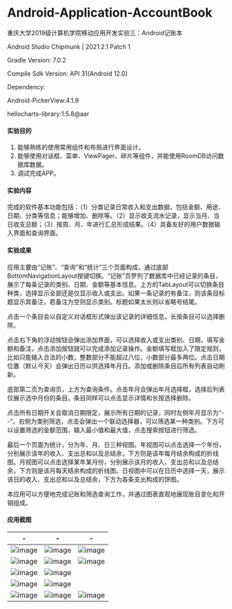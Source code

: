 # Android-Application-AccountBook
重庆大学2019级计算机学院移动应用开发实验三：Android记账本

Android Studio Chipmunk | 2021.2.1 Patch 1

Gradle Version: 7.0.2

Compile Sdk Version: API 31(Android 12.0)

Dependency:

Android-PickerView:4.1.9

hellocharts-library:1.5.8@aar

#### 实验目的
1.	能够熟练的使用常用组件和布局进行界面设计。
2.	能够使用对话框、菜单、ViewPager、碎片等组件，并能使用RoomDB访问数据库数据。
3.	调试完成APP。

#### 实验内容
完成的软件基本功能包括：（1）分类记录日常收入和支出数据，包括金额、用途、日期、分类等信息；能够增加、删除等。（2）显示收支流水记录，显示当月、当日收支总额；（3）按周、月、年进行汇总形成结果。（4）具备友好的用户数据输入界面和查询界面。

#### 实验成果
应用主要由“记账”、“查询”和“统计”三个页面构成，通过底部BottomNavigationLayout按键切换。“记账”页罗列了数据库中已经记录的条目，展示了每条记录的类别、日期、金额等基本信息。上方的TabLayout可以切换条目种类，选择显示全部还是仅显示收入或支出。如果一条记录的有备注，则该条目标题显示其备注，若备注为空则显示类别。标题如果太长则以省略号结尾。

点击一个条目会以自定义对话框形式弹出该记录的详细信息，长按条目可以选择删除。

点击右下角的浮动按钮会弹出添加界面，可以选择收入或支出类别、日期，填写金额和备注，点击添加按钮就可以完成添加记录操作。金额填写框加入了限定规则，比如只能输入合法的小数，整数部分不能超过八位，小数部分最多两位。点击日期位置（默认今天）会弹出日历以供选择年月日。添加或删除条目后所有列表自动刷新。

底部第二页为查询页，上方为查询条件。点击年月会弹出年月选择框，选择后列表仅展示选中月份的条目。条目同样可以点击显示详情和长按选择删除。

点击所有日期开关会取消日期限定，展示所有日期的记录，同时左侧年月显示为“--”。右侧为类别筛选，点击会弹出一个联动选择器，可以筛选某一种类别。下方可以设置筛选的金额范围，输入最小值和最大值，点击搜索按钮进行筛选。

最后一个页面为统计，分为年、月、日三种视图。年视图可以点击选择一个年份，分别展示该年的收入、支出总和以及总结余，下方则是该年每月结余构成的折线图。月视图可以点击选择某年某月份，分别展示该月的收入、支出总和以及总结余，下方则是该月每天结余构成的折线图。日视图中可以在日历中选择一天，展示该日的收入、支出总和以及总结余，下方为各条支出构成的饼图。

本应用可以方便地完成记账和筛选查询工作，并通过图表直观地展现账目变化和开销组成。


#### 应用截图
-|-|-
:-------------------------:|:-------------------------:|:-------------------------:
![image](Screenshot/1.jpg) | ![image](Screenshot/2.jpg) | ![image](Screenshot/3.jpg)
![image](Screenshot/4.jpg) | ![image](Screenshot/5.jpg) | ![image](Screenshot/6.jpg)
![image](Screenshot/7.jpg) | ![image](Screenshot/8.jpg) |
![image](Screenshot/9.jpg) | ![image](Screenshot/10.jpg) |
![image](Screenshot/11.jpg) | ![image](Screenshot/12.jpg) | ![image](Screenshot/13.jpg)
